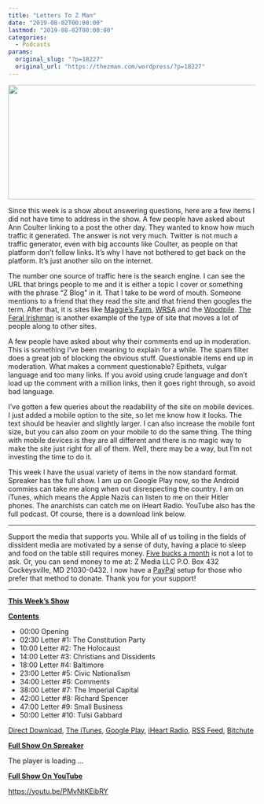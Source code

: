 ```yaml
---
title: "Letters To Z Man"
date: "2019-08-02T00:00:00"
lastmod: "2019-08-02T00:00:00"
categories:
  - Podcasts
params:
  original_slug: "?p=18227"
  original_url: "https://thezman.com/wordpress/?p=18227"
---
```


[<img
src="http://thezman.com/wordpress/wp-content/uploads/2018/01/Power-Hour.png"
decoding="async" width="600" height="233" />](http://thezman.com/wordpress/wp-content/uploads/2018/01/Power-Hour.png)

Since this week is a show about answering questions, here are a few
items I did not have time to address in the show. A few people have
asked about Ann Coulter linking to a post the other day. They wanted to
know how much traffic it generated. The answer is not very much. Twitter
is not much a traffic generator, even with big accounts like Coulter, as
people on that platform don’t follow links. It’s why I have not bothered
to get back on the platform. It’s just another silo on the internet.

The number one source of traffic here is the search engine. I can see
the URL that brings people to me and it is either a topic I cover or
something with the phrase “Z Blog” in it. That I take to be word of
mouth. Someone mentions to a friend that they read the site and that
friend then googles the term. After that, it is sites like
<a href="http://maggiesfarm.anotherdotcom.com/"
rel="noopener noreferrer" target="_blank">Maggie’s Farm</a>,
<a href="https://westernrifleshooters.wordpress.com/"
rel="noopener noreferrer" target="_blank">WRSA</a> and the
<a href="http://www.woodpilereport.com/" rel="noopener noreferrer"
target="_blank">Woodpile</a>.
<a href="http://theferalirishman.blogspot.com/"
rel="noopener noreferrer" target="_blank">The Feral Irishman</a> is
another example of the type of site that moves a lot of people along to
other sites.

A few people have asked about why their comments end up in moderation.
This is something I’ve been meaning to explain for a while. The spam
filter does a great job of blocking the obvious stuff. Questionable
items end up in moderation. What makes a comment questionable? Epithets,
vulgar language and too many links. If you avoid using crude language
and don’t load up the comment with a million links, then it goes right
through, so avoid bad language.

I’ve gotten a few queries about the readability of the site on mobile
devices. I just added a mobile option to the site, so let me know how it
looks. The text should be heavier and slightly larger. I can also
increase the mobile font size, but you can also zoom on your mobile to
do the same thing. The thing with mobile devices is they are all
different and there is no magic way to make the site just right for all
of them. Well, there may be a way, but I’m not investing the time to do
it.

This week I have the usual variety of items in the now standard format.
Spreaker has the full show. I am up on Google Play now, so the Android
commies can take me along when out disrespecting the country. I am on
iTunes, which means the Apple Nazis can listen to me on their Hitler
phones. The anarchists can catch me on iHeart Radio. YouTube also has
the full podcast. Of course, there is a download link below.

------------------------------------------------------------------------

Support the media that supports you. While all of us toiling in the
fields of dissident media are motivated by a sense of duty, having a
place to sleep and food on the table still requires money.
<a href="https://www.subscribestar.com/the-z-blog"
rel="noopener noreferrer" target="_blank">Five bucks a month</a> is not
a lot to ask. Or, you can send money to me at: Z Media LLC P.O. Box 432
Cockeysville, MD 21030-0432. I now have a <a
href="https://www.paypal.com/cgi-bin/webscr?cmd=_s-xclick&amp;hosted_button_id=UDAS2Q8JYA6CN&amp;source=url"
rel="noopener noreferrer" target="_blank">PayPal</a> setup for those who
prefer that method to donate. Thank you for your support!

------------------------------------------------------------------------

**<u>This Week’s Show</u>**

**<u>Contents</u>**

-   00:00 Opening
-   02:30 Letter \#1: The Constitution Party
-   10:00 Letter \#2: The Holocaust
-   14:00 Letter \#3: Christians and Dissidents
-   18:00 Letter \#4: Baltimore
-   23:00 Letter \#5: Civic Nationalism
-   34:00 Letter \#6: Comments
-   38:00 Letter \#7: The Imperial Capital
-   42:00 Letter \#8: Richard Spencer
-   47:00 Letter \#9: Small Business
-   50:00 Letter \#10: Tulsi Gabbard

<a href="https://api.spreaker.com/v2/episodes/18701943/download.mp3"
rel="noopener noreferrer" target="_blank">Direct Download</a>, <a
href="https://itunes.apple.com/us/podcast/the-z-blog-power-hour/id1262799640?mt=2"
rel="noopener noreferrer" target="_blank">The iTunes</a>, <a
href="https://podcasts.google.com/?feed=aHR0cHM6Ly93d3cuc3ByZWFrZXIuY29tL3Nob3cvMjU4OTY1Ny9lcGlzb2Rlcy9mZWVk"
rel="noopener noreferrer" target="_blank">Google Play</a>, <a href="https://www.iheart.com/podcast/the-z-blog-power-hour-29246491/"
rel="noopener noreferrer" target="_blank">iHeart Radio,</a>
<a href="https://www.spreaker.com/show/2589657/episodes/feed"
rel="noopener noreferrer" target="_blank">RSS Feed</a>,
<a href="https://www.bitchute.com/channel/OfDOhe43n3QL/"
rel="noopener noreferrer" target="_blank">Bitchute</a>

**<u>Full Show On Spreaker</u>**

The player is loading ...

<span class="widget_spinner dark"></span>

**<u>Full Show On YouTube</u>**

https://youtu.be/PMvNtKEibRY
